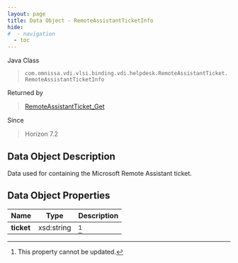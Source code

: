 ```yaml
---
layout: page
title: Data Object - RemoteAssistantTicketInfo
hide:
#  - navigation
  - toc
---
```






Java Class
> `com.omnissa.vdi.vlsi.binding.vdi.helpdesk.RemoteAssistantTicket.RemoteAssistantTicketInfo`

Returned by
> [RemoteAssistantTicket_Get](vdi.helpdesk.RemoteAssistantTicket.md#get)

Since
> Horizon 7.2


## Data Object Description

Data used for containing the Microsoft Remote Assistant ticket.

## Data Object Properties

 Name | Type | Description
:---|:---:|:---
**ticket**|  xsd:string| [^2]
 


 


[^2]: This property cannot be updated.